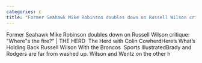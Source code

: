 ```yaml
---
categories: c
title: "Former Seahawk Mike Robinson doubles down on Russell Wilson critique Wheres the fire  THE HERD  The Herd with Colin Cowherd"
---
```

Former Seahawk Mike Robinson doubles down on Russell Wilson critique: "Where"s the fire?" | THE HERD&nbsp;&nbsp;The Herd with Colin CowherdHere’s What’s Holding Back Russell Wilson With the Broncos&nbsp;&nbsp;Sports IllustratedBrady and Rodgers are far from washed up. Wilson and Wentz on the other h